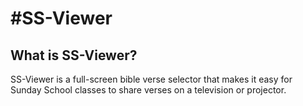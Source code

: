 #SS-Viewer
========

## What is SS-Viewer?
SS-Viewer is a full-screen bible verse selector that makes it easy for Sunday School classes to share verses on a television or projector.
